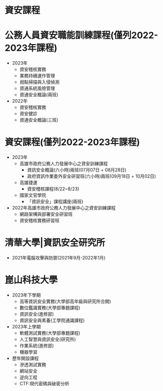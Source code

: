 # 資安課程

# 公務人員資安職能訓練課程(僅列2022-2023年課程)
- 2023年
  - 資安稽核實務
  - 業務持續運作管理
  - 弱點掃描與入侵偵測
  - 資通系統風險管理
  - 資通安全概論(兩班)
- 2022年
  - 資安稽核實務
  - 資安健診
  - 資通安全概論(三班)
# 資安課程(僅列2022-2023年課程)
- 2023年
  - 高雄市政府公務人力發展中心之資安訓練課程
    - 資訊安全概論(六小時)兩班(07月07日 + 08月28日)
    - 政府資訊作業委外安全研習班(六小時)兩班(09月18日 + 10月02日)
  - 高雄捷運
    - 資安稽核課程(8/22~8/23)
  - 國家文官學院
    - 「資訊安全」課程講座(兩班) 
- 2022年高雄市政府公務人力發展中心之資安訓練課程
  - 網路架構與部署安全研習班
  - 資安稽核實務研習班

# 清華大學|資訊安全研究所
- 2021年電腦攻擊與防禦(2021年9月-2022年1月)

# 崑山科技大學
- 2023年下學期
  - 高等資訊安全實務(大學部高年級與研究所合開)
  - 數位鑑識實務(大學部專題課程)
  - 資訊安全(進修部)
  - 資訊安全與素養(工學院通識課程)
- 2023年上學期
  - 軟體測試實務(大學部專題課程)
  - 人工智慧與資訊安全(研究所)
  - 作業系統(進修部)
  - 機器學習
- 歷年開設課程
  - 滲透測試實務
  - 網站安全
  - 逆向工程
  - CTF:現代密碼與破密分析
